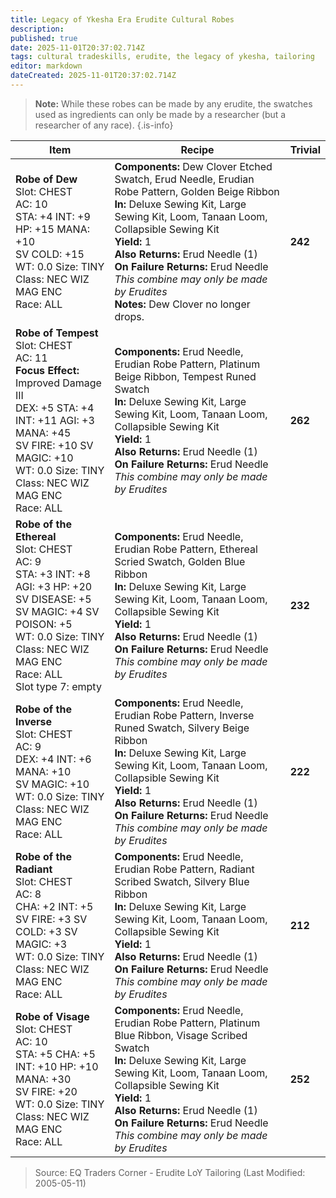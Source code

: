```yaml
---
title: Legacy of Ykesha Era Erudite Cultural Robes
description: 
published: true
date: 2025-11-01T20:37:02.714Z
tags: cultural tradeskills, erudite, the legacy of ykesha, tailoring
editor: markdown
dateCreated: 2025-11-01T20:37:02.714Z
---
```


> **Note:** While these robes can be made by any erudite, the swatches used as ingredients can only be made by a researcher (but a researcher of any race).
{.is-info}

| Item | Recipe | Trivial |
|------|--------|---------|
| **Robe of Dew**<br>Slot: CHEST<br>AC: 10<br>STA: +4 INT: +9 HP: +15 MANA: +10<br>SV COLD: +15<br>WT: 0.0 Size: TINY<br>Class: NEC WIZ MAG ENC<br>Race: ALL | **Components:** Dew Clover Etched Swatch, Erud Needle, Erudian Robe Pattern, Golden Beige Ribbon<br>**In:** Deluxe Sewing Kit, Large Sewing Kit, Loom, Tanaan Loom, Collapsible Sewing Kit<br>**Yield:** 1<br>**Also Returns:** Erud Needle (1)<br>**On Failure Returns:** Erud Needle<br>*This combine may only be made by Erudites*<br>**Notes:** Dew Clover no longer drops. | **242** |
| **Robe of Tempest**<br>Slot: CHEST<br>AC: 11<br>**Focus Effect:** Improved Damage III<br>DEX: +5 STA: +4 INT: +11 AGI: +3 MANA: +45<br>SV FIRE: +10 SV MAGIC: +10<br>WT: 0.0 Size: TINY<br>Class: NEC WIZ MAG ENC<br>Race: ALL | **Components:** Erud Needle, Erudian Robe Pattern, Platinum Beige Ribbon, Tempest Runed Swatch<br>**In:** Deluxe Sewing Kit, Large Sewing Kit, Loom, Tanaan Loom, Collapsible Sewing Kit<br>**Yield:** 1<br>**Also Returns:** Erud Needle (1)<br>**On Failure Returns:** Erud Needle<br>*This combine may only be made by Erudites* | **262** |
| **Robe of the Ethereal**<br>Slot: CHEST<br>AC: 9<br>STA: +3 INT: +8 AGI: +3 HP: +20<br>SV DISEASE: +5 SV MAGIC: +4 SV POISON: +5<br>WT: 0.0 Size: TINY<br>Class: NEC WIZ MAG ENC<br>Race: ALL<br>Slot type 7: empty | **Components:** Erud Needle, Erudian Robe Pattern, Ethereal Scried Swatch, Golden Blue Ribbon<br>**In:** Deluxe Sewing Kit, Large Sewing Kit, Loom, Tanaan Loom, Collapsible Sewing Kit<br>**Yield:** 1<br>**Also Returns:** Erud Needle (1)<br>**On Failure Returns:** Erud Needle<br>*This combine may only be made by Erudites* | **232** |
| **Robe of the Inverse**<br>Slot: CHEST<br>AC: 9<br>DEX: +4 INT: +6 MANA: +10<br>SV MAGIC: +10<br>WT: 0.0 Size: TINY<br>Class: NEC WIZ MAG ENC<br>Race: ALL | **Components:** Erud Needle, Erudian Robe Pattern, Inverse Runed Swatch, Silvery Beige Ribbon<br>**In:** Deluxe Sewing Kit, Large Sewing Kit, Loom, Tanaan Loom, Collapsible Sewing Kit<br>**Yield:** 1<br>**Also Returns:** Erud Needle (1)<br>**On Failure Returns:** Erud Needle<br>*This combine may only be made by Erudites* | **222** |
| **Robe of the Radiant**<br>Slot: CHEST<br>AC: 8<br>CHA: +2 INT: +5<br>SV FIRE: +3 SV COLD: +3 SV MAGIC: +3<br>WT: 0.0 Size: TINY<br>Class: NEC WIZ MAG ENC<br>Race: ALL | **Components:** Erud Needle, Erudian Robe Pattern, Radiant Scribed Swatch, Silvery Blue Ribbon<br>**In:** Deluxe Sewing Kit, Large Sewing Kit, Loom, Tanaan Loom, Collapsible Sewing Kit<br>**Yield:** 1<br>**Also Returns:** Erud Needle (1)<br>**On Failure Returns:** Erud Needle<br>*This combine may only be made by Erudites* | **212** |
| **Robe of Visage**<br>Slot: CHEST<br>AC: 10<br>STA: +5 CHA: +5 INT: +10 HP: +10 MANA: +30<br>SV FIRE: +20<br>WT: 0.0 Size: TINY<br>Class: NEC WIZ MAG ENC<br>Race: ALL | **Components:** Erud Needle, Erudian Robe Pattern, Platinum Blue Ribbon, Visage Scribed Swatch<br>**In:** Deluxe Sewing Kit, Large Sewing Kit, Loom, Tanaan Loom, Collapsible Sewing Kit<br>**Yield:** 1<br>**Also Returns:** Erud Needle (1)<br>**On Failure Returns:** Erud Needle<br>*This combine may only be made by Erudites* | **252** |

> Source: EQ Traders Corner - Erudite LoY Tailoring (Last Modified: 2005-05-11)